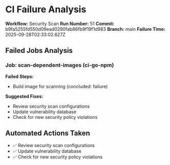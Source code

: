 # CI Failure Analysis

**Workflow:** Security Scan
**Run Number:** 51
**Commit:** b9fa5255fd550d09ead0290fab86fb9f19f1d983
**Branch:** main
**Failure Time:** 2025-09-28T02:33:02.627Z

## Failed Jobs Analysis

### Job: scan-dependent-images (ci-go-npm)
**Failed Steps:**
- Build image for scanning (concluded: failure)

**Suggested Fixes:**
- Review security scan configurations
- Update vulnerability database
- Check for new security policy violations

## Automated Actions Taken
- ✅ Review security scan configurations
- ✅ Update vulnerability database
- ✅ Check for new security policy violations
